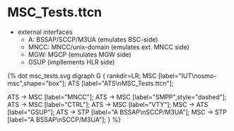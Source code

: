 
# MSC_Tests.ttcn

* external interfaces
    * A: BSSAP/SCCP/M3UA (emulates BSC-side)
    * MNCC: MNCC/unix-domain (emulates ext. MNCC side)
    * MGW: MGCP (emulates MGW side)
    * GSUP (impllements HLR side)

{% dot msc_tests.svg
digraph G {
  rankdir=LR;
  MSC [label="IUT\nosmo-msc",shape="box"];
  ATS [label="ATS\nMSC_Tests.ttcn"];

  ATS -> MSC [label="MNCC"];
  ATS -> MSC [label="SMPP",style="dashed"];
  ATS -> MSC [label="CTRL"];
  ATS -> MSC [label="VTY"];
  MSC -> ATS [label="GSUP"];
  ATS -> STP [label="A BSSAP\nSCCP/M3UA"];
  MSC -> STP [label="A BSSAP\nSCCP/M3UA"];
}
%}
